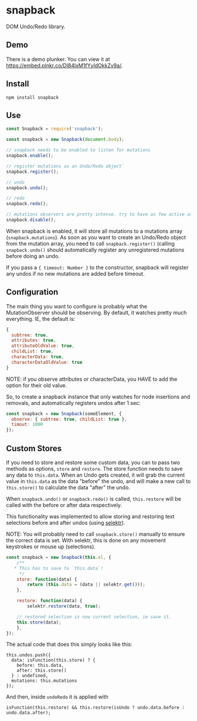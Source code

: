 # snapback

DOM Undo/Redo library.

## Demo

There is a demo plunker. You can view it at
<https://embed.plnkr.co/Dl84lxM1fYyldOkkZv9a/>.

## Install

```
npm install snapback
```

## Use

```js
const Snapback = require('snapback');

const snapback = new Snapback(document.body);

// snapback needs to be enabled to listen for mutations
snapback.enable();

// register mutations as an Undo/Redo object`
snapback.register();

// undo
snapback.undo();

// redo
snapback.redo();

// mutations observers are pretty intense. try to have as few active as possible
snapback.disable();
```

When snapback is enabled, it will store all mutations to a mutations array
(`snapback.mutations`). As soon as you want to create an Undo/Redo object from
the mutation array, you need to call `snapback.register()` (calling
`snapback.undo()` should automatically register any unregistered mutations
before doing an undo.

If you pass a `{ timeout: Number }` to the constructor, snapback will
register any undos if no new mutations are added before timeout.

## Configuration

The main thing you want to configure is probably what the MutationObserver
should be observing. By default, it watches pretty much everything. IE,
the default is:

```js
{
  subtree: true,
  attributes: true,
  attributeOldValue: true,
  childList: true,
  characterData: true,
  characterDataOldValue: true
}
```

NOTE: if you observe attributes or characterData, you HAVE to add the option
for their old value.

So, to create a snapback instance that only watches for node insertions
and removals, and automatically registers undos after 1 sec:

```js
const snapback = new Snapback(someElement, {
  observe: { subtree: true, childList: true },
  timout: 1000
});
```

## Custom Stores

If you need to store and restore some custom data, you can to pass two methods
as options, `store` and `restore`. The store function needs to save any data
to `this.data`. When an Undo gets created, it will grab the current value in
`this.data` as the data "before" the undo, and will make a new call to
`this.store()` to calculate the data "after" the undo.

When `snapback.undo()` or `snapback.redo()` is called, `this.restore` will be
called with the before or after data respectively.

This functionality was implemented to allow storing and restoring text
selections before and after undos (using [selektr](http://github.com/lohfu/selektr)).

NOTE: You will probably need to call `snapback.store()` manually to
ensure the correct data is set. With selektr, this is done on any movement
keystrokes or mouse up (selections).

```js
const snapback = new Snapback(this.el, {
	/**
   * This has to save to `this.data`!
	 */
	store: function(data) {
		return (this.data = (data || selektr.get()));
	},

	restore: function(data) {
		selektr.restore(data, true);

    // restored selection is now current selection, ie save it.
    this.store(data);
	},
});
```

The actual code that does this simply looks like this:

```
this.undos.push({
  data: isFunction(this.store) ? {
    before: this.data,
    after: this.store()
  } : undefined,
  mutations: this.mutations
});
```

And then, inside `undoRedo` it is applied with

```
isFunction(this.restore) && this.restore(isUndo ? undo.data.before : undo.data.after);
```
